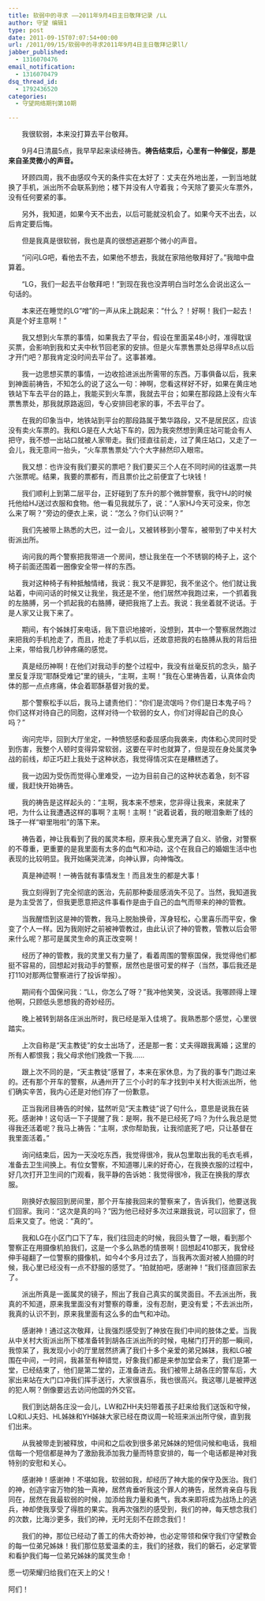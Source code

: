 ```yaml
---
title: 软弱中的寻求 ——2011年9月4日主日敬拜记录 /LL
author: 守望 编辑1
type: post
date: 2011-09-15T07:07:54+00:00
url: /2011/09/15/软弱中的寻求2011年9月4日主日敬拜记录ll/
jabber_published:
  - 1316070476
email_notification:
  - 1316070479
dsq_thread_id:
  - 1792436520
categories:
  - 守望网络期刊第10期

---
```

&nbsp;&nbsp;&nbsp;&nbsp;&nbsp;&nbsp;&nbsp;我很软弱，本来没打算去平台敬拜。

&nbsp;&nbsp;&nbsp;&nbsp;&nbsp;&nbsp;&nbsp;9月4日清晨5点，我早早起来读经祷告。**祷告结束后，心里有一种催促，那是来自圣灵微小的声音。**

<!--more-->&nbsp;&nbsp;&nbsp;&nbsp;&nbsp;&nbsp;&nbsp;环顾四周，我不由感叹今天的条件实在太好了：丈夫在外地出差，一到当地就换了手机，派出所不会联系到他；楼下并没有人守着我；今天除了要买火车票外，没有任何要紧的事。

&nbsp;&nbsp;&nbsp;&nbsp;&nbsp;&nbsp;&nbsp;另外，我知道，如果今天不出去，以后可能就没机会了。如果今天不出去，以后肯定要后悔。

&nbsp;&nbsp;&nbsp;&nbsp;&nbsp;&nbsp;&nbsp;但是我真是很软弱，我也是真的很想逃避那个微小的声音。

&nbsp;&nbsp;&nbsp;&nbsp;&nbsp;&nbsp;&nbsp;“问问LG吧，看他去不去，如果他不想去，我就在家陪他敬拜好了。”我暗中盘算着。

&nbsp;&nbsp;&nbsp;&nbsp;&nbsp;&nbsp;&nbsp;“LG，我们一起去平台敬拜吧！”到现在我也没弄明白当时怎么会说出这么一句话的。

&nbsp;&nbsp;&nbsp;&nbsp;&nbsp;&nbsp;&nbsp;本来还在睡觉的LG“噌”的一声从床上跳起来：“什么？！好啊！我们一起去！真是个好主意啊！”

&nbsp;&nbsp;&nbsp;&nbsp;&nbsp;&nbsp;&nbsp;我又想到火车票的事情，如果我去了平台，假设在里面呆48小时，准得耽误买票，会影响到我和丈夫中秋节回老家的安排。但是火车票售票处总得早8点以后才开门吧？那我肯定没时间去平台了。这事甚难。

&nbsp;&nbsp;&nbsp;&nbsp;&nbsp;&nbsp;&nbsp;我一边思想买票的事情，一边收拾进派出所需带的东西。万事俱备以后，我来到神面前祷告，不知怎么的说了这么一句：神啊，您看这样好不好，如果在黄庄地铁站下车去平台的路上，我能买到火车票，我就去平台；如果在那段路上没有火车票售票处，那我就原路返回，专心安排回老家的事，不去平台了。

&nbsp;&nbsp;&nbsp;&nbsp;&nbsp;&nbsp;&nbsp;在我的印象当中，地铁站到平台的那段路属于繁华路段，又不是居民区，应该没有卖火车票的。我和LG是在人大站下车的，因为我突然想到黄庄站可能会有人把守，我不想一出站口就被人家带走。我们径直往前走，过了黄庄站口，又走了一会儿，我无意间一抬头，“火车票售票处”六个大字赫然印入眼帘。

&nbsp;&nbsp;&nbsp;&nbsp;&nbsp;&nbsp;&nbsp;我又想：也许没有我们要买的票吧？我们要买三个人在不同时间的往返票一共六张票呢。结果，我要的票都有，而且票价比之前便宜了七块钱！

&nbsp;&nbsp;&nbsp;&nbsp;&nbsp;&nbsp;&nbsp;我们顺利上到第二层平台，正好碰到了东升的那个微胖警察，我守HJ的时候托他给HJ送过衣服和食物。他一看见我就乐了，说：“人家HJ今天可没来，你怎么来了啊？”旁边的便衣上来，说：“怎么？你们认识啊？”

&nbsp;&nbsp;&nbsp;&nbsp;&nbsp;&nbsp;&nbsp;我们先被带上熟悉的大巴，过一会儿，又被转移到小警车，被带到了中关村大街派出所。

&nbsp;&nbsp;&nbsp;&nbsp;&nbsp;&nbsp;&nbsp;询问我的两个警察把我带进一个房间，想让我坐在一个不锈钢的椅子上，这个椅子前面还围着一圈像安全带一样的东西。

&nbsp;&nbsp;&nbsp;&nbsp;&nbsp;&nbsp;&nbsp;我对这种椅子有种抵触情绪，我说：我又不是罪犯，我不坐这个。他们就让我站着，中间问话的时候又让我坐，我还是不坐，他们居然冲我跑过来，一个抓着我的左胳膊，另一个抓起我的右胳膊，硬把我拖了上去。我说：我坐着就不说话。于是人家又让我下来了。

&nbsp;&nbsp;&nbsp;&nbsp;&nbsp;&nbsp;&nbsp;期间，有个姊妹打来电话，我下意识地接听，没想到，其中一个警察居然跑过来把我的手机抢走了，而且，抢走了手机以后，还故意把我的右胳膊从我的背后扭上来，带给我几秒钟疼痛的感觉。

&nbsp;&nbsp;&nbsp;&nbsp;&nbsp;&nbsp;&nbsp;真是经历神啊！在他们对我动手的整个过程中，我没有丝毫反抗的念头，脑子里反复浮现“耶酥受难记”里的镜头，“主啊，主啊！”我在心里祷告着，认真体会肉体的那一点点疼痛，体会着耶酥基督对我的爱。

&nbsp;&nbsp;&nbsp;&nbsp;&nbsp;&nbsp;&nbsp;那个警察松手以后，我马上谴责他们：“你们是流氓吗？你们是日本鬼子吗？你们这样对待自己的同胞，这样对待一个软弱的女人，你们对得起自己的良心吗？”

&nbsp;&nbsp;&nbsp;&nbsp;&nbsp;&nbsp;&nbsp;询问完毕，回到大厅坐定，一种愤怒感和委屈感向我袭来，肉体和心灵同时受到伤害，我整个人顿时变得异常软弱，这要在平时也就算了，但是现在身处属灵争战的前线，却正巧赶上我处于这种状态，我觉得情况实在是糟糕透了。

&nbsp;&nbsp;&nbsp;&nbsp;&nbsp;&nbsp;&nbsp;我一边因为受伤而觉得心里难受，一边为目前自己的这种状态着急，刻不容缓，我赶快开始祷告。

&nbsp;&nbsp;&nbsp;&nbsp;&nbsp;&nbsp;&nbsp;我的祷告是这样起头的：“主啊，我本来不想来，您非得让我来，来就来了吧，为什么让我遭遇这样的事啊？主啊！主啊！”说着说着，我的眼泪象断了线的珠子一样“噼里啪啦”的落下来。

&nbsp;&nbsp;&nbsp;&nbsp;&nbsp;&nbsp;&nbsp;祷告着，神让我看到了我的属灵本相，原来我心里充满了自义、骄傲，对警察的不尊重，更重要的是我里面有太多的血气和冲动，这个在我自己的婚姻生活中也表现的比较明显。我开始痛哭流涕，向神认罪，向神悔改。

&nbsp;&nbsp;&nbsp;&nbsp;&nbsp;&nbsp;&nbsp;真是神迹啊！一祷告就有事情发生！而且发生的都是大事！

&nbsp;&nbsp;&nbsp;&nbsp;&nbsp;&nbsp;&nbsp;我立刻得到了完全彻底的医治，先前那种委屈感消失不见了。当然，我知道我是为主受苦了，但我更愿意把这件事看作是由于自己的血气而带来的神的管教。

&nbsp;&nbsp;&nbsp;&nbsp;&nbsp;&nbsp;&nbsp;当我醒悟到这是神的管教，我马上脱胎换骨，浑身轻松，心里喜乐而平安，像变了个人一样。因为我刚好之前被神管教过，由此认识了神的管教，管教以后会带来什么呢？那可是属灵生命的真正改变啊！

&nbsp;&nbsp;&nbsp;&nbsp;&nbsp;&nbsp;&nbsp;经历了神的管教，我的灵里又有力量了，看着周围的警察国保，我觉得他们都挺不容易的，回想起对我动手的警察，居然也是很可爱的样子（当然，事后我还是打110对那两位警察进行了投诉举报）。

&nbsp;&nbsp;&nbsp;&nbsp;&nbsp;&nbsp;&nbsp;期间有个国保问我：“LL，你怎么了呀？”我冲他笑笑，没说话。我哪顾得上理他啊，只顾低头思想我的奇妙经历。

&nbsp;&nbsp;&nbsp;&nbsp;&nbsp;&nbsp;&nbsp;晚上被转到胡各庄派出所时，我已经是渐入佳境了。我熟悉那个感觉，心里很踏实。

&nbsp;&nbsp;&nbsp;&nbsp;&nbsp;&nbsp;&nbsp;上次自称是“天主教徒”的女士出场了，还是那一套：丈夫得跟我离婚；这里的所有人都恨我；我父母求他们挽救一下我……

&nbsp;&nbsp;&nbsp;&nbsp;&nbsp;&nbsp;&nbsp;跟上次不同的是，“天主教徒”感冒了，本来在家休息，为了我的事专门跑过来的。还有那个开车的警察，从通州开了三个小时的车才找到中关村大街派出所，他们确实辛苦，我内心还是对他们存了一份歉意。

&nbsp;&nbsp;&nbsp;&nbsp;&nbsp;&nbsp;&nbsp;正当我闭目祷告的时候，猛然听见“天主教徒”说了句什么，意思是说我在装死。感谢神！这句话一下子提醒了我：是啊，我不是已经死了吗？为什么我总是觉得我还活着呢？我马上祷告：“主啊，求你帮助我，让我彻底死了吧，只让基督在我里面活着。”

&nbsp;&nbsp;&nbsp;&nbsp;&nbsp;&nbsp;&nbsp;询问结束后，因为一天没吃东西，我觉得很冷，我从包里取出我的毛衣毛裤，准备去卫生间换上。有位女警察，不知道哪儿来的好奇心，在我换衣服的过程中，好几次打开卫生间的门观看，我平静的告诉她：我觉得很冷，我正在换我的厚衣服。

&nbsp;&nbsp;&nbsp;&nbsp;&nbsp;&nbsp;&nbsp;刚换好衣服回到房间里，那个开车接我回来的警察来了，告诉我们，他要送我们回家。我问：“这次是真的吗？”因为他已经好多次过来跟我说，可以回家了，但后来又变了。他说：“真的”。

&nbsp;&nbsp;&nbsp;&nbsp;&nbsp;&nbsp;&nbsp;我和LG在小区门口下了车，我们往回走的时候，我回头瞥了一眼，看到那个警察正在用摄像机拍我们，这是一个多么熟悉的情景啊！回想起410那天，我曾经伸手碰翻了一位警察的摄像机，如今4个多月过去了，当我再次面对被人拍摄的时候，我心里已经没有一点不舒服的感觉了。“拍就拍吧，感谢神！”我们径直回家去了。

&nbsp;&nbsp;&nbsp;&nbsp;&nbsp;&nbsp;&nbsp;派出所真是一面属灵的镜子，照出了我自己真实的属灵面目。不去派出所，我真的不知道，原来我里面没有对警察的尊重，没有忍耐，更没有爱；不去派出所，我真的认识不到，原来我里面有这么多的血气和冲动。

&nbsp;&nbsp;&nbsp;&nbsp;&nbsp;&nbsp;&nbsp;感谢神！通过这次敬拜，让我强烈感受到了神放在我们中间的肢体之爱。当我从中关村大街派出所下楼准备转到胡各庄派出所的时候，电梯门打开的那一瞬间，我惊呆了，我发现小小的厅里居然挤满了我们十多个亲爱的弟兄姊妹，我和LG被围在中间，一时间，我甚至有种错觉，好象我们都是来参加堂会来了，我们是第一堂，已经结束了，他们是第二堂的，正准备进去。我们被带上胡各庄的警车后，大家出来站在大门口冲我们挥手送行，大家很喜乐，我也很高兴。我这哪儿是被押送的犯人啊？倒像要远去访问他国的外交官。

&nbsp;&nbsp;&nbsp;&nbsp;&nbsp;&nbsp;&nbsp;我们到达胡各庄没一会儿，LW和ZHH夫妇带着孩子赶来给我们送饭和守候，LQ和LJ夫妇、HL姊妹和YH姊妹大家已经在商议周一轮班来派出所守侯，直到我们出来。

&nbsp;&nbsp;&nbsp;&nbsp;&nbsp;&nbsp;&nbsp;从我被带走到被释放，中间和之后收到很多弟兄姊妹的短信问候和电话，我相信每一个短信都是神为了激励我添加我力量而特意安排的，每一个电话都是神对我特别的安慰和关心。

&nbsp;&nbsp;&nbsp;&nbsp;&nbsp;&nbsp;&nbsp;感谢神！感谢神！不堪如我，软弱如我，却经历了神大能的保守及医治。我们的神，创造宇宙万物的独一真神，居然肯垂听我这个罪人的祷告，居然肯亲自与我同在，居然在我最软弱的时候，加添给我力量和勇气，我本来即将成为战场上的逃兵，神却使我享受了得胜的果实。我再次强烈的感受到，我们的神，每天想念我们的次数，比海沙更多，我们的神，无时无刻不在顾念我们！

&nbsp;&nbsp;&nbsp;&nbsp;&nbsp;&nbsp;&nbsp;我们的神，那位已经动了善工的伟大奇妙神，也必定带领和保守我们守望教会的每一位弟兄姊妹！我们那位慈爱温柔的主，我们的拯救，我们的磐石，必定掌管和看护我们每一位弟兄姊妹的属灵生命！

愿一切荣耀归给我们在天上的父！

阿们！

&nbsp;